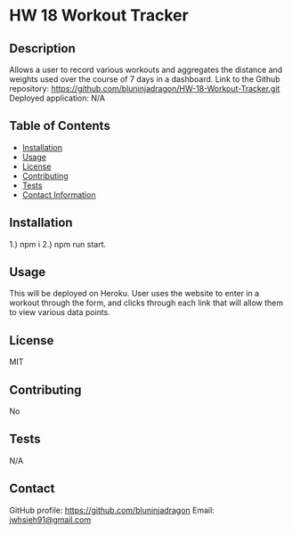 # HW 18 Workout Tracker

## Description

Allows a user to record various workouts and aggregates the distance and weights used over the course of 7 days in a dashboard.
Link to the Github repository: https://github.com/bluninjadragon/HW-18-Workout-Tracker.git
Deployed application: N/A

## Table of Contents

- [Installation](#installation)
- [Usage](#usage)
- [License](#license)
- [Contributing](#contributing)
- [Tests](#tests)
- [Contact Information](#contact)

## Installation

1.) npm i 2.) npm run start.

## Usage

This will be deployed on Heroku. User uses the website to enter in a workout through the form, and clicks through each link that will allow them to view various data points.

## License

MIT

## Contributing

No

## Tests

N/A

## Contact

GitHub profile: https://github.com/bluninjadragon
Email: jwhsieh91@gmail.com
